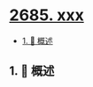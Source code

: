 # [2685. xxx](https://github.com/Tdahuyou/TNotes.leetcode/tree/main/notes/2685.%20xxx)

<!-- region:toc -->

- [1. 📝 概述](#1--概述)

<!-- endregion:toc -->

## 1. 📝 概述
